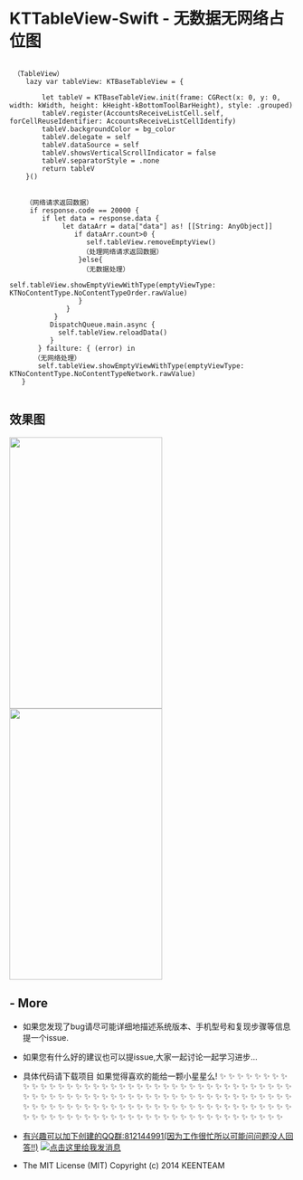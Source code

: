 # KTTableView-Swift - 无数据无网络占位图

## <a id="KTTableView-Swift TableView"></a> 
```
 （TableView）
    lazy var tableView: KTBaseTableView = {
        
        let tableV = KTBaseTableView.init(frame: CGRect(x: 0, y: 0, width: kWidth, height: kHeight-kBottomToolBarHeight), style: .grouped)
        tableV.register(AccountsReceiveListCell.self, forCellReuseIdentifier: AccountsReceiveListCellIdentify)
        tableV.backgroundColor = bg_color
        tableV.delegate = self
        tableV.dataSource = self
        tableV.showsVerticalScrollIndicator = false
        tableV.separatorStyle = .none
        return tableV
    }()
```
## <a id="KTTableView-Swift网络请求"></a> 
``` 
    （网络请求返回数据）
     if response.code == 20000 {
        if let data = response.data {
             let dataArr = data["data"] as! [[String: AnyObject]]
                if dataArr.count>0 {
                   self.tableView.removeEmptyView()
                  （处理网络请求返回数据）
                 }else{
                  （无数据处理）
                    self.tableView.showEmptyViewWithType(emptyViewType: KTNoContentType.NoContentTypeOrder.rawValue)
                 }
              }
           }
          DispatchQueue.main.async {
            self.tableView.reloadData()
          }
       } failture: { (error) in
      （无网络处理）
       self.tableView.showEmptyViewWithType(emptyViewType: KTNoContentType.NoContentTypeNetwork.rawValue)
   }
 
``` 

## 效果图

<img src="http://qn4175yyi.hb-bkt.clouddn.com/WechatIMG162.png" width="270" height="480"><img src="http://qn4175yyi.hb-bkt.clouddn.com/WechatIMG162.png?e=1610944303&token=eREMZr73CoFfx2gJexjo0cj1wiA0y-yrGrLia9XA:dSiWtqsD_Lw2T5xvu7R_P_evcY8=" width="270" height="480">

## <a id="更多"></a> - More

- 如果您发现了bug请尽可能详细地描述系统版本、手机型号和复现步骤等信息 提一个issue.

- 如果您有什么好的建议也可以提issue,大家一起讨论一起学习进步...

- 具体代码请下载项目  如果觉得喜欢的能给一颗小星星么!  ✨ ✨ ✨ ✨ ✨ ✨ ✨ ✨ ✨ ✨ ✨ ✨ ✨ ✨ ✨ ✨ ✨ ✨ ✨ ✨ ✨ ✨ ✨ ✨ ✨ ✨ ✨ ✨ ✨ ✨ ✨ ✨ ✨ ✨ ✨ ✨ ✨ ✨ ✨ ✨ ✨ ✨ ✨ ✨ ✨ ✨ ✨ ✨ ✨ ✨ ✨ ✨ ✨ ✨ ✨ ✨ ✨ ✨ ✨ ✨ ✨ ✨ ✨ ✨ ✨ ✨ ✨ ✨ ✨ ✨ ✨ ✨ ✨ ✨ ✨ ✨ ✨ ✨ ✨ ✨ ✨ ✨ ✨ ✨ ✨ ✨ ✨ ✨ ✨ ✨ ✨ ✨ ✨ ✨ ✨ ✨ ✨ ✨ ✨ ✨ ✨ ✨ ✨ ✨ ✨ ✨ ✨ ✨ ✨ ✨ ✨ ✨ ✨ ✨ ✨ ✨ ✨ ✨ ✨ ✨ ✨ ✨ ✨ ✨ ✨ ✨ ✨ ✨ ✨ ✨ ✨ 

- [有兴趣可以加下创建的QQ群:812144991(因为工作很忙所以可能问问题没人回答!!)](//shang.qq.com/wpa/qunwpa?idkey=ebd8d6809c83b4d6b4a18b688621cb73ded0cce092b4d1f734e071a58dd37c26) <a target="_blank" href="http://wpa.qq.com/msgrd?v=3&uin=294005139&site=qq&menu=yes"><img border="0" src="" alt="点击这里给我发消息" title="点击这里给我发消息"/></a>
- The MIT License (MIT)                  Copyright (c) 2014 KEENTEAM
